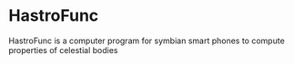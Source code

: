 # HastroFunc

HastroFunc is a computer program for symbian smart phones to compute properties of celestial bodies

<META NAME="keywords" CONTENT="astronomy, python, pyS60, symbian, IAU, celestial mechanics, planet, sun, moon">
